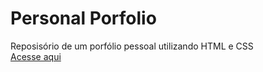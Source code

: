 # Personal Porfolio
Reposisório de um porfólio pessoal utilizando HTML e CSS  
[Acesse aqui](https://ry00sh1.github.io/Personal-Portfolio/)
